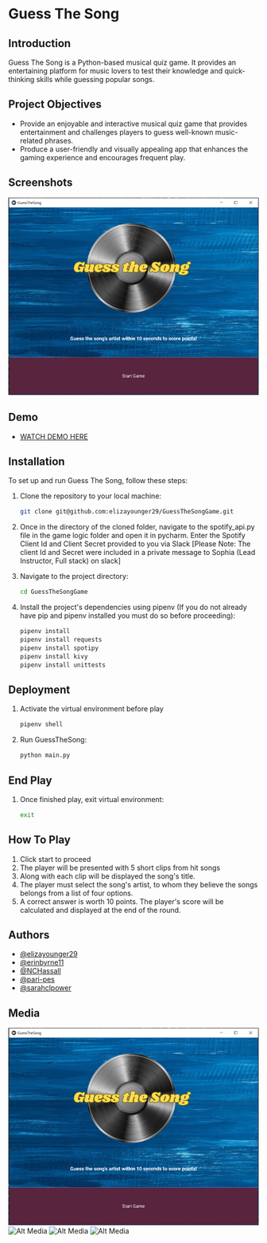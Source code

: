 
# Guess The Song

## Introduction
Guess The Song is a Python-based musical quiz game. It provides an entertaining platform for music lovers to test their knowledge and quick-thinking skills while guessing popular songs. 

## Project Objectives
- Provide an enjoyable and interactive musical quiz game that provides entertainment and challenges players to guess well-known music-related phrases.
- Produce a user-friendly and visually appealing app that enhances the gaming experience and encourages frequent play.


## Screenshots

![Alt Screenshots](resources/screenshot.png)

## Demo

- [WATCH DEMO HERE](https://youtu.be/14y48_5bH9k)

## Installation
To set up and run Guess The Song, follow these steps:

1. Clone the repository to your local machine:

   ```bash
   git clone git@github.com:elizayounger29/GuessTheSongGame.git

2. Once in the directory of the cloned folder, navigate to the spotify_api.py file in the game logic folder and open it in pycharm. Enter the Spotify Client Id and Client Secret provided to you via Slack
[Please Note: The client Id and Secret were included in a private message to Sophia (Lead Instructor, Full stack) on slack]

3. Navigate to the project directory:

    ```bash
    cd GuessTheSongGame

4. Install the project's dependencies using pipenv (If you do not already have pip and pipenv installed you must do so before proceeding):

    ```bash
    pipenv install
    pipenv install requests
    pipenv install spotipy
    pipenv install kivy
    pipenv install unittests

## Deployment

1. Activate the virtual environment before play

    ```bash
    pipenv shell

2. Run GuessTheSong:

    ```bash
    python main.py

## End Play

1. Once finished play, exit virtual environment:

    ```bash
    exit

## How To Play

1. Click start to proceed
2. The player will be presented with 5 short clips from hit songs 
3. Along with each clip will be displayed the song's title.
3. The player must select the song's artist, to whom they believe the songs belongs from a list of four options.
4. A correct answer is worth 10 points. The player's score will be calculated and displayed at the end of the round.

## Authors

- [@elizayounger29](https://github.com/elizayounger29)
- [@erinbyrne11](https://github.com/erinbyrne11)
- [@NCHassall](https://github.com/NCHassall)
- [@pari-pes](https://github.com/pari-pes)
- [@sarahclpower](https://github.com/sarahclpower)

## Media

![Alt Media](resources/screenshot.png)
![Alt Media](resources/media2.png)
![Alt Media](resources/media3.png)
![Alt Media](resources/media4.png)


